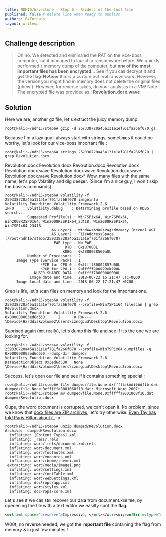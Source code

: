 ```yaml
---
title: NDH16/Wavestone - Step 6 - Raiders of the lost file
published: false # delete line when ready to publish
authors: 0xTornado
layout: writeup
---
```


## Challenge description
> Oh no. We detected and eliminated the RAT on the vice-boss computer, but it managed to launch a ransomware before.
> We quickly performed a memory dump of the computer, but  **one of the most important files has been encrypted**...
> See if you can decrypt it and get the flag!
> **Notice:**  this is a custom but real ransomware. However, the version you might find in memory does not delete the original files (phew!). However, for reverse sakes, do your analyses in a VM!
Note : The encrypted file was provided as : **Revolution.docx.wave**
## Solution 
Here we are, another gz file, let's extract the juicy memory dump.
```shell_session
root@kali:~/ndh16/step6# gzip -d 259338720a45a131e1ef701fa266f070.gz
```
Because I'm a lazy guy I always start with strings, sometimes it could be worthy, let's look for our vice-boss important file :
```shell_session
root@kali:~/ndh16/step6# strings 259338720a45a131e1ef701fa266f070 | grep Revolution.docx
```
Revolution.docx
Revolution.docx
Revolution.docx
Revolution.docx
Revolution.docx.wave
Revolution.docx.wave
Revolution.docx.wave
Revolution.docx.wave
Revolution.docx*
Wow, many files with the same name, let's pop Volatility and dig deeper. (Since I'm a nice guy, I won't skip the basics commands).
```shell_session
root@kali:~/ndh16/step6# volatility -f 259338720a45a131e1ef701fa266f070 imageinfo
Volatility Foundation Volatility Framework 2.6
INFO    : volatility.debug    : Determining profile based on KDBG search...
          Suggested Profile(s) : Win7SP1x64, Win7SP0x64, Win2008R2SP0x64, Win2008R2SP1x64_23418, Win2008R2SP1x64, Win7SP1x64_23418
                     AS Layer1 : WindowsAMD64PagedMemory (Kernel AS)
                     AS Layer2 : FileAddressSpace (/root/ndh16/step6/259338720a45a131e1ef701fa266f070)
                      PAE type : No PAE
                           DTB : 0x187000L
                          KDBG : 0xf800028560a0L
          Number of Processors : 2
     Image Type (Service Pack) : 1
                KPCR for CPU 0 : 0xfffff80002857d00L
                KPCR for CPU 1 : 0xfffff880009eb000L
             KUSER_SHARED_DATA : 0xfffff78000000000L
           Image date and time : 2018-06-22 15:21:47 UTC+0000
     Image local date and time : 2018-06-22 17:21:47 +0200
```
Grep is life, let's scan files on memory and look for the important one.
```shell_session
root@kali:~/ndh16/step6# volatility -f 259338720a45a131e1ef701fa266f070 --profile=Win7SP1x64 filescan | grep Revolution.docx
Volatility Foundation Volatility Framework 2.6
0x000000003ed6d530      2      0 RW---- \Device\HarddiskVolume2\Users\iznogoud\Desktop\Revolution.docx
```
Suprised again (not really), let's dump this file and see if it's the one we are looking for.
```shell_session
root@kali:~/ndh16/step6# volatility -f 259338720a45a131e1ef701fa266f070 --profile=Win7SP1x64 dumpfiles -Q 0x000000003ed6d530 --dump-dir dumped/
Volatility Foundation Volatility Framework 2.6
DataSectionObject 0x3ed6d530   None   \Device\HarddiskVolume2\Users\iznogoud\Desktop\Revolution.docx
```
Success, let's open our file and see if it contains something special :
```shell_session
root@kali:~/ndh16/step6# file dumped/file.None.0xfffffa8001068f10.dat 
dumped/file.None.0xfffffa8001068f10.dat: Microsoft Word 2007+
root@kali:~/ndh16/step6# mv dumped/file.None.0xfffffa8001068f10.dat dumped/Revolution.docx
```
Oups, the word document is corrupted, we can't open it. No problem, since we know that [docx files are ZIP archives](https://www.forensicswiki.org/wiki/Word_Document_(DOCX)), let's try otherwise. [Even Tay has told Paris Hilton about it.](https://twitter.com/SwiftOnSecurity/status/1013130217135755265) :p
```shell_session
root@kali:~/ndh16/step6# unzip dumped/Revolution.docx 
Archive:  dumped/Revolution.docx
  inflating: [Content_Types].xml     
  inflating: _rels/.rels             
  inflating: word/_rels/document.xml.rels  
  inflating: word/document.xml       
  inflating: word/footnotes.xml      
  inflating: word/endnotes.xml       
  inflating: word/theme/theme1.xml   
 extracting: word/media/image1.png   
  inflating: word/settings.xml       
  inflating: word/fontTable.xml      
  inflating: word/webSettings.xml    
  inflating: docProps/app.xml        
  inflating: word/styles.xml         
  inflating: docProps/core.xml
```
Let's see if we can still recover our data from document.xml file, by openening the file with a text editor we easilty spot the **flag**.
```xml
<w:t xml:space="preserve">Impressive, </w:t></w:r><w:proofErr w:type="spellStart"/><w:r><w:rPr><w:b/><w:sz w:val="48"/><w:lang w:val="en-US"/></w:rPr><w:t>huh</w:t></w:r><w:r w:rsidRPr="004B3C7D"><w:rPr><w:b/><w:sz w:val="4"/><w:szCs w:val="2"/><w:lang w:val="en-US"/></w:rPr><w:t>**flagbelow**</w:t></w:r><w:proofErr w:type="spellEnd"/></w:p><w:p w:rsidR="004B3C7D" w:rsidRPr="004B3C7D" w:rsidRDefault="004B3C7D" w:rsidP="004B3C7D"><w:pPr><w:jc w:val="center"/><w:rPr><w:b/><w:color w:val="FFFFFF" w:themeColor="background1"/><w:sz w:val="20"/><w:szCs w:val="20"/><w:lang w:val="en-US"/></w:rPr></w:pPr><w:r w:rsidRPr="004B3C7D"><w:rPr><w:b/><w:color w:val="FFFFFF" w:themeColor="background1"/><w:sz w:val="20"/><w:szCs w:val="20"/><w:lang w:val="en-US"/></w:rPr><w:t>WAVE{0dc621d0844f67a7d781b9fc4d5bf175}</w:t></w:r></w:p><w:sectPr w:rsidR="004B3C7D" w:rsidRPr="004B3C7D" w:rsidSect="004B3C7D"><w:pgSz w:w="11906" w:h="16838"/><w:pgMar w:top="709" w:right="1417" w:bottom="709" w:left="1417" w:header="708" w:footer="708" w:gutter="0"/><w:cols w:space="708"/><w:docGrid w:linePitch="360"/></w:sectPr></w:body></w:document>
```
W00t, no reverse needed, we got the **important file** containing the flag from memory & in just few minutes !
